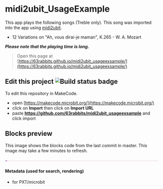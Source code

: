 
# midi2ubit_UsageExample

This app plays the following songs (Treble only). This song was imported into the app using [midi2ubit](https://github.com/63rabbits/midi2ubit).

- 12 Variations on "Ah, vous dirai-je maman", K.265 - W. A. Mozart

***Please note that the playing time is long.***

> Open this page at [https://63rabbits.github.io/midi2ubit_usageexsample/](https://63rabbits.github.io/midi2ubit_usageexsample/)

## Edit this project ![Build status badge](https://github.com/63rabbits/midi2ubit_usageexsample/workflows/MakeCode/badge.svg)

To edit this repository in MakeCode.

* open [https://makecode.microbit.org/](https://makecode.microbit.org/)
* click on **Import** then click on **Import URL**
* paste **https://github.com/63rabbits/midi2ubit_usageexsample** and click import

## Blocks preview

This image shows the blocks code from the last commit in master.
This image may take a few minutes to refresh.

![A rendered view of the blocks](https://github.com/63rabbits/midi2ubit_usageexsample/raw/master/.github/makecode/blocks.png)

#### Metadata (used for search, rendering)

* for PXT/microbit
<script src="https://makecode.com/gh-pages-embed.js"></script><script>makeCodeRender("{{ site.makecode.home_url }}", "{{ site.github.owner_name }}/{{ site.github.repository_name }}");</script>
